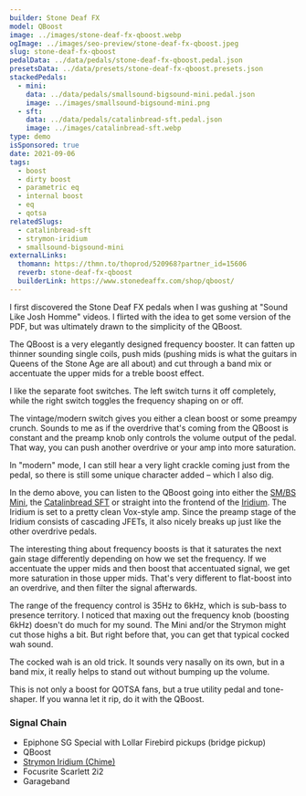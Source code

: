 ```yaml
---
builder: Stone Deaf FX
model: QBoost
image: ../images/stone-deaf-fx-qboost.webp
ogImage: ../images/seo-preview/stone-deaf-fx-qboost.jpeg
slug: stone-deaf-fx-qboost
pedalData: ../data/pedals/stone-deaf-fx-qboost.pedal.json
presetsData: ../data/presets/stone-deaf-fx-qboost.presets.json
stackedPedals:
  - mini:
    data: ../data/pedals/smallsound-bigsound-mini.pedal.json
    image: ../images/smallsound-bigsound-mini.png
  - sft:
    data: ../data/pedals/catalinbread-sft.pedal.json
    image: ../images/catalinbread-sft.webp
type: demo
isSponsored: true
date: 2021-09-06
tags:
  - boost
  - dirty boost
  - parametric eq
  - internal boost
  - eq
  - qotsa
relatedSlugs:
  - catalinbread-sft
  - strymon-iridium
  - smallsound-bigsound-mini
externalLinks:
  thomann: https://thmn.to/thoprod/520968?partner_id=15606
  reverb: stone-deaf-fx-qboost
  builderLink: https://www.stonedeaffx.com/shop/qboost/
---
```


I first discovered the Stone Deaf FX pedals when I was gushing at "Sound Like Josh Homme" videos. I flirted with the idea to get some version of the PDF, but was ultimately drawn to the simplicity of the QBoost.

The QBoost is a very elegantly designed frequency booster. It can fatten up thinner sounding single coils, push mids (pushing mids is what the guitars in Queens of the Stone Age are all about) and cut through a band mix or accentuate the upper mids for a treble boost effect.

I like the separate foot switches. The left switch turns it off completely, while the right switch toggles the frequency shaping on or off.

The vintage/modern switch gives you either a clean boost or some preampy crunch. Sounds to me as if the overdrive that's coming from the QBoost is constant and the preamp knob only controls the volume output of the pedal. That way, you can push another overdrive or your amp into more saturation.

In "modern" mode, I can still hear a very light crackle coming just from the pedal, so there is still some unique character added – which I also dig.

In the demo above, you can listen to the QBoost going into either the [SM/BS Mini](/demos/smallsound-bigsound-mini), the [Catalinbread SFT](/demos/catalinbread-sft) or straight into the frontend of the [Iridium](/demos/strymon-iridium). The Iridium is set to a pretty clean Vox-style amp. Since the preamp stage of the Iridium consists of cascading JFETs, it also nicely breaks up just like the other overdrive pedals.

The interesting thing about frequency boosts is that it saturates the next gain stage differently depending on how we set the frequency. If we accentuate the upper mids and then boost that accentuated signal, we get more saturation in those upper mids. That's very different to flat-boost into an overdrive, and then filter the signal afterwards.

The range of the frequency control is 35Hz to 6kHz, which is sub-bass to presence territory. I noticed that maxing out the frequency knob (boosting 6kHz) doesn't do much for my sound. The Mini and/or the Strymon might cut those highs a bit. But right before that, you can get that typical cocked wah sound.

The cocked wah is an old trick. It sounds very nasally on its own, but in a band mix, it really helps to stand out without bumping up the volume.

This is not only a boost for QOTSA fans, but a true utility pedal and tone-shaper. If you wanna let it rip, do it with the QBoost.

### Signal Chain

- Epiphone SG Special with Lollar Firebird pickups (bridge pickup)
- QBoost
- [Strymon Iridium (Chime)](/demos/strymon-iridium)
- Focusrite Scarlett 2i2
- Garageband
